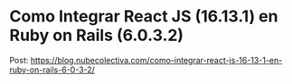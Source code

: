 # Como Integrar React JS (16.13.1) en Ruby on Rails (6.0.3.2) 

Post: https://blog.nubecolectiva.com/como-integrar-react-js-16-13-1-en-ruby-on-rails-6-0-3-2/ 

